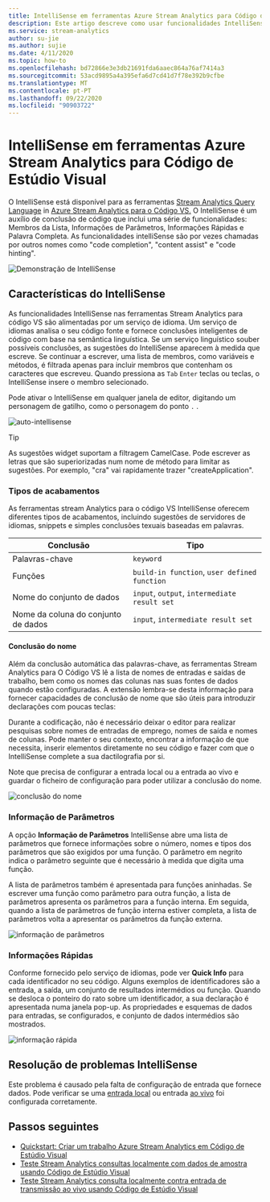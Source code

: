```yaml
---
title: IntelliSense em ferramentas Azure Stream Analytics para Código de Estúdio Visual
description: Este artigo descreve como usar funcionalidades IntelliSense em ferramentas Azure Stream Analytics para Código de Estúdio Visual.
ms.service: stream-analytics
author: su-jie
ms.author: sujie
ms.date: 4/11/2020
ms.topic: how-to
ms.openlocfilehash: bd72866e3e3db21691fda6aaec864a76af7414a3
ms.sourcegitcommit: 53acd9895a4a395efa6d7cd41d7f78e392b9cfbe
ms.translationtype: MT
ms.contentlocale: pt-PT
ms.lasthandoff: 09/22/2020
ms.locfileid: "90903722"
---
```

# <a name="intellisense-in-azure-stream-analytics-tools-for-visual-studio-code"></a>IntelliSense em ferramentas Azure Stream Analytics para Código de Estúdio Visual

O IntelliSense está disponível para as ferramentas [Stream Analytics Query Language](https://docs.microsoft.com/stream-analytics-query/stream-analytics-query-language-reference?toc=https%3A%2F%2Fdocs.microsoft.com%2Fazure%2Fstream-analytics%2Ftoc.json&bc=https%3A%2F%2Fdocs.microsoft.com%2Fazure%2Fbread%2Ftoc.json) in [Azure Stream Analytics para o Código VS.](https://marketplace.visualstudio.com/items?itemName=ms-bigdatatools.vscode-asa&ssr=false#overview) O IntelliSense é um auxílio de conclusão de código que inclui uma série de funcionalidades: Membros da Lista, Informações de Parâmetros, Informações Rápidas e Palavra Completa. As funcionalidades intelliSense são por vezes chamadas por outros nomes como "code completion", "content assist" e "code hinting".

![Demonstração de IntelliSense](./media/vs-code-intellisense/intellisense.gif)

## <a name="intellisense-features"></a>Características do IntelliSense

As funcionalidades IntelliSense nas ferramentas Stream Analytics para código VS são alimentadas por um serviço de idioma. Um serviço de idiomas analisa o seu código fonte e fornece conclusões inteligentes de código com base na semântica linguística. Se um serviço linguístico souber possíveis conclusões, as sugestões do IntelliSense aparecem à medida que escreve. Se continuar a escrever, uma lista de membros, como variáveis e métodos, é filtrada apenas para incluir membros que contenham os caracteres que escreveu. Quando pressiona as `Tab` `Enter` teclas ou teclas, o IntelliSense insere o membro selecionado.

Pode ativar o IntelliSense em qualquer janela de editor, digitando um personagem de gatilho, como o personagem do ponto `.` .

![auto-intellisense](./media/vs-code-intellisense/auto-completion.gif)

> [!TIP]
> As sugestões widget suportam a filtragem CamelCase. Pode escrever as letras que são superiorizadas num nome de método para limitar as sugestões. Por exemplo, "cra" vai rapidamente trazer "createApplication".

### <a name="types-of-completions"></a>Tipos de acabamentos

As ferramentas stream Analytics para o código VS IntelliSense oferecem diferentes tipos de acabamentos, incluindo sugestões de servidores de idiomas, snippets e simples conclusões texuais baseadas em palavras.

|Conclusão     |  Tipo       |
| ----- | ------- |
| Palavras-chave | `keyword`
| Funções | `build-in function`, `user defined function`  |
| Nome do conjunto de dados| `input`, `output`, `intermediate result set`|
| Nome da coluna do conjunto de dados|`input`, `intermediate result set`|

#### <a name="name-completion"></a>Conclusão do nome

Além da conclusão automática das palavras-chave, as ferramentas Stream Analytics para O Código VS lê a lista de nomes de entradas e saídas de trabalho, bem como os nomes das colunas nas suas fontes de dados quando estão configuradas. A extensão lembra-se desta informação para fornecer capacidades de conclusão de nome que são úteis para introduzir declarações com poucas teclas:

Durante a codificação, não é necessário deixar o editor para realizar pesquisas sobre nomes de entradas de emprego, nomes de saída e nomes de colunas. Pode manter o seu contexto, encontrar a informação de que necessita, inserir elementos diretamente no seu código e fazer com que o IntelliSense complete a sua dactilografia por si.

Note que precisa de configurar a entrada local ou a entrada ao vivo e guardar o ficheiro de configuração para poder utilizar a conclusão do nome.

![conclusão do nome](./media/vs-code-intellisense/name-completion.gif)

### <a name="parameter-info"></a>Informação de Parâmetros

A opção **Informação de Parâmetros** IntelliSense abre uma lista de parâmetros que fornece informações sobre o número, nomes e tipos dos parâmetros que são exigidos por uma função. O parâmetro em negrito indica o parâmetro seguinte que é necessário à medida que digita uma função.

A lista de parâmetros também é apresentada para funções aninhadas. Se escrever uma função como parâmetro para outra função, a lista de parâmetros apresenta os parâmetros para a função interna. Em seguida, quando a lista de parâmetros de função interna estiver completa, a lista de parâmetros volta a apresentar os parâmetros da função externa.

![informação de parâmetros](./media/vs-code-intellisense/parameter-info.gif)

### <a name="quick-info"></a>Informações Rápidas

Conforme fornecido pelo serviço de idiomas, pode ver **Quick Info** para cada identificador no seu código. Alguns exemplos de identificadores são a entrada, a saída, um conjunto de resultados intermédios ou função. Quando se desloca o ponteiro do rato sobre um identificador, a sua declaração é apresentada numa janela pop-up. As propriedades e esquemas de dados para entradas, se configurados, e conjunto de dados intermédios são mostrados.

![informação rápida](./media/vs-code-intellisense/quick-info.gif)

## <a name="troubleshoot-intellisense"></a>Resolução de problemas IntelliSense

Este problema é causado pela falta de configuração de entrada que fornece dados. Pode verificar se uma [entrada local](visual-studio-code-local-run.md#define-a-local-input) ou entrada [ao vivo](visual-studio-code-local-run-live-input.md#define-a-live-stream-input) foi configurada corretamente.

## <a name="next-steps"></a>Passos seguintes

* [Quickstart: Criar um trabalho Azure Stream Analytics em Código de Estúdio Visual](quick-create-visual-studio-code.md)
* [Teste Stream Analytics consultas localmente com dados de amostra usando Código de Estúdio Visual](visual-studio-code-local-run.md)
* [Teste Stream Analytics consulta localmente contra entrada de transmissão ao vivo usando Código de Estúdio Visual](visual-studio-code-local-run-live-input.md)
